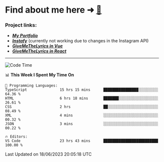 # Find about me here ➜ [🧑](https://pauabella.dev)

### Project links:
- ***[My Portfolio](https://pauabella.dev)***
- ***[Instafy](https://instafy.me)*** (currently not working due to changes in the Instagram API)
- ***[GiveMeTheLyrics in Vue](https://lyrics.pauabella.dev)***
- ***[GiveMeTheLyrics in React](https://pauabella.dev/GiveMeTheLyrics)***

---
<!--START_SECTION:waka-->
![Code Time](http://img.shields.io/badge/Code%20Time-2%2C246%20hrs%2034%20mins-blue)

📊 **This Week I Spent My Time On** 

```text
💬 Programming Languages: 
TypeScript               15 hrs 15 mins      ████████████████░░░░░░░░░   64.36 % 
HTML                     6 hrs 18 mins       ███████░░░░░░░░░░░░░░░░░░   26.61 % 
CSS                      2 hrs               ██░░░░░░░░░░░░░░░░░░░░░░░   08.49 % 
XML                      4 mins              ░░░░░░░░░░░░░░░░░░░░░░░░░   00.32 % 
JSON                     3 mins              ░░░░░░░░░░░░░░░░░░░░░░░░░   00.22 % 

🔥 Editors: 
VS Code                  23 hrs 43 mins      █████████████████████████   100.00 % 
```


 Last Updated on 18/06/2023 20:05:18 UTC
<!--END_SECTION:waka-->
